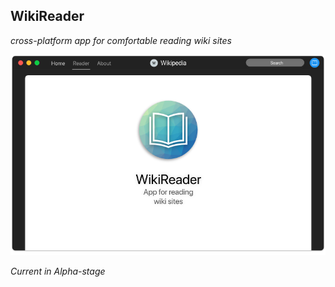 ## WikiReader
_cross-platform app for comfortable reading wiki sites_

![Intro Image](intro-image.png)

*Current in Alpha-stage*